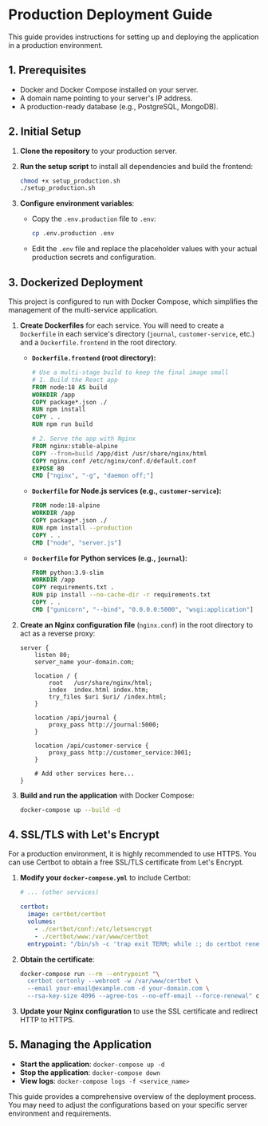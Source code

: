 # Production Deployment Guide

This guide provides instructions for setting up and deploying the application in a production environment.

## 1. Prerequisites

- Docker and Docker Compose installed on your server.
- A domain name pointing to your server's IP address.
- A production-ready database (e.g., PostgreSQL, MongoDB).

## 2. Initial Setup

1.  **Clone the repository** to your production server.
2.  **Run the setup script** to install all dependencies and build the frontend:

    ```bash
    chmod +x setup_production.sh
    ./setup_production.sh
    ```

3.  **Configure environment variables**:

    -   Copy the `.env.production` file to `.env`:
        ```bash
        cp .env.production .env
        ```
    -   Edit the `.env` file and replace the placeholder values with your actual production secrets and configuration.

## 3. Dockerized Deployment

This project is configured to run with Docker Compose, which simplifies the management of the multi-service application.

1.  **Create Dockerfiles** for each service. You will need to create a `Dockerfile` in each service's directory (`journal`, `customer-service`, etc.) and a `Dockerfile.frontend` in the root directory.

    -   **`Dockerfile.frontend` (root directory):**
        ```dockerfile
        # Use a multi-stage build to keep the final image small
        # 1. Build the React app
        FROM node:18 AS build
        WORKDIR /app
        COPY package*.json ./
        RUN npm install
        COPY . .
        RUN npm run build

        # 2. Serve the app with Nginx
        FROM nginx:stable-alpine
        COPY --from=build /app/dist /usr/share/nginx/html
        COPY nginx.conf /etc/nginx/conf.d/default.conf
        EXPOSE 80
        CMD ["nginx", "-g", "daemon off;"]
        ```

    -   **`Dockerfile` for Node.js services (e.g., `customer-service`):**
        ```dockerfile
        FROM node:18-alpine
        WORKDIR /app
        COPY package*.json ./
        RUN npm install --production
        COPY . .
        CMD ["node", "server.js"]
        ```

    -   **`Dockerfile` for Python services (e.g., `journal`):**
        ```dockerfile
        FROM python:3.9-slim
        WORKDIR /app
        COPY requirements.txt .
        RUN pip install --no-cache-dir -r requirements.txt
        COPY . .
        CMD ["gunicorn", "--bind", "0.0.0.0:5000", "wsgi:application"]
        ```

2.  **Create an Nginx configuration file** (`nginx.conf`) in the root directory to act as a reverse proxy:

    ```nginx
    server {
        listen 80;
        server_name your-domain.com;

        location / {
            root   /usr/share/nginx/html;
            index  index.html index.htm;
            try_files $uri $uri/ /index.html;
        }

        location /api/journal {
            proxy_pass http://journal:5000;
        }

        location /api/customer-service {
            proxy_pass http://customer_service:3001;
        }

        # Add other services here...
    }
    ```

3.  **Build and run the application** with Docker Compose:

    ```bash
    docker-compose up --build -d
    ```

## 4. SSL/TLS with Let's Encrypt

For a production environment, it is highly recommended to use HTTPS. You can use Certbot to obtain a free SSL/TLS certificate from Let's Encrypt.

1.  **Modify your `docker-compose.yml`** to include Certbot:

    ```yaml
    # ... (other services)

    certbot:
      image: certbot/certbot
      volumes:
        - ./certbot/conf:/etc/letsencrypt
        - ./certbot/www:/var/www/certbot
      entrypoint: "/bin/sh -c 'trap exit TERM; while :; do certbot renew; sleep 12h & wait $${!}; done;'"
    ```

2.  **Obtain the certificate**:

    ```bash
    docker-compose run --rm --entrypoint "\
      certbot certonly --webroot -w /var/www/certbot \
      --email your-email@example.com -d your-domain.com \
      --rsa-key-size 4096 --agree-tos --no-eff-email --force-renewal" certbot
    ```

3.  **Update your Nginx configuration** to use the SSL certificate and redirect HTTP to HTTPS.

## 5. Managing the Application

-   **Start the application**: `docker-compose up -d`
-   **Stop the application**: `docker-compose down`
-   **View logs**: `docker-compose logs -f <service_name>`

This guide provides a comprehensive overview of the deployment process. You may need to adjust the configurations based on your specific server environment and requirements.
